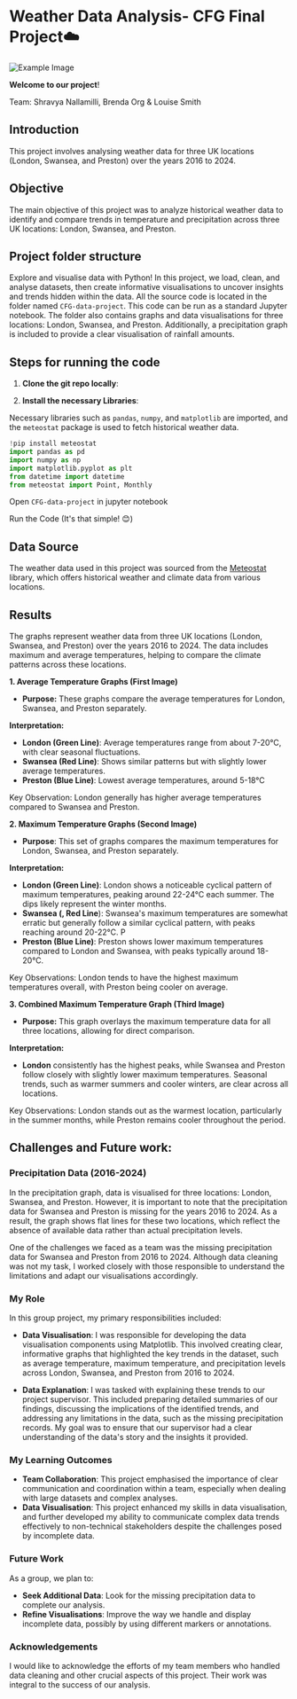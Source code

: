 # Weather Data Analysis- CFG Final Project☁️

![Example Image]([https://github.com/username/repository/raw/main/image.png](https://github.com/shravya-nallamilli/CFG-data-project/blob/024d9bcc351b00ce6c2ce8d203f8b07177dcfb77/GirlsWhoCode.jpeg))

**Welcome to our project**!

Team: Shravya Nallamilli, Brenda Org & Louise Smith

## Introduction

This project involves analysing weather data for three UK locations (London, Swansea, and Preston) over the years 2016 to 2024. 

## Objective
The main objective of this project was to analyze historical weather data to identify and compare trends in temperature and precipitation across three UK locations: London, Swansea, and Preston.

## Project folder structure

Explore and visualise data with Python! In this project, we load, clean, and analyse datasets, then create informative visualisations to uncover insights and trends hidden within the data. All the source code is located in the folder named `CFG-data-project`. This code can be run as a standard Jupyter notebook. The folder also contains graphs and data visualisations for three locations: London, Swansea, and Preston. Additionally, a precipitation graph is included to provide a clear visualisation of rainfall amounts.

## Steps for running the code

1. **Clone the git repo locally**:

2. **Install the necessary Libraries**:

 Necessary libraries such as `pandas`, `numpy`, and `matplotlib` are imported, and the `meteostat` package is used to fetch historical weather data.
   
   ```python
   !pip install meteostat
   import pandas as pd
   import numpy as np
   import matplotlib.pyplot as plt
   from datetime import datetime
   from meteostat import Point, Monthly
```
Open `CFG-data-project` in jupyter notebook

Run the Code (It's that simple! 😊)

## Data Source
The weather data used in this project was sourced from the [Meteostat](https://meteostat.net/) library, which offers historical weather and climate data from various locations.

## Results

The graphs represent weather data from three UK locations (London, Swansea, and Preston) over the years 2016 to 2024. The data includes maximum and average temperatures, helping to compare the climate patterns across these locations.

**1. Average Temperature Graphs (First Image)**
- **Purpose:** These graphs compare the average temperatures for London, Swansea, and Preston separately.

**Interpretation:** 

- **London (Green Line)**: Average temperatures range from about 7-20°C, with clear seasonal fluctuations.
- **Swansea (Red Line)**: Shows similar patterns but with slightly lower average temperatures.
- **Preston (Blue Line)**: Lowest average temperatures, around 5-18°C

Key Observation: London generally has higher average temperatures compared to Swansea and Preston.

**2.  Maximum Temperature Graphs (Second Image)**
   - **Purpose**: This set of graphs compares the maximum temperatures for London, Swansea, and Preston separately.

 **Interpretation:**

- **London (Green Line)**: London shows a noticeable cyclical pattern of maximum temperatures, peaking around 22-24°C each summer. The dips likely represent the winter months.
- **Swansea (, Red Line**): Swansea's maximum temperatures are somewhat erratic but generally follow a similar cyclical pattern, with peaks reaching around 20-22°C. P
- **Preston (Blue Line)**: Preston shows lower maximum temperatures compared to London and Swansea, with peaks typically around 18-20°C.

Key Observations: London tends to have the highest maximum temperatures overall, with Preston being cooler on average.

**3. Combined Maximum Temperature Graph (Third Image)**
- **Purpose:** This graph overlays the maximum temperature data for all three locations, allowing for direct comparison.

**Interpretation:**

- **London** consistently has the highest peaks, while Swansea and Preston follow closely with slightly lower maximum temperatures. Seasonal trends, such as warmer summers and cooler winters, are clear across all locations.

Key Observations: London stands out as the warmest location, particularly in the summer months, while Preston remains cooler throughout the period.

## Challenges and Future work:

### Precipitation Data (2016-2024)
In the precipitation graph, data is visualised for three locations: London, Swansea, and Preston. However, it is important to note that the precipitation data for Swansea and Preston is missing for the years 2016 to 2024. As a result, the graph shows flat lines for these two locations, which reflect the absence of available data rather than actual precipitation levels.

One of the challenges we faced as a team was the missing precipitation data for Swansea and Preston from 2016 to 2024. Although data cleaning was not my task, I worked closely with those responsible to understand the limitations and adapt our visualisations accordingly.

### My Role
In this group project, my primary responsibilities included:

- **Data Visualisation**: I was responsible for developing the data visualisation components using Matplotlib. This involved creating clear, informative graphs that highlighted the key trends in the dataset, such as average temperature, maximum temperature, and precipitation levels across London, Swansea, and Preston from 2016 to 2024.
  
- **Data Explanation**: I was tasked with explaining these trends to our project supervisor. This included preparing detailed summaries of our findings, discussing the implications of the identified trends, and addressing any limitations in the data, such as the missing precipitation records. My goal was to ensure that our supervisor had a clear understanding of the data's story and the insights it provided.

### My Learning Outcomes
- **Team Collaboration**: This project emphasised the importance of clear communication and coordination within a team, especially when dealing with large datasets and complex analyses.
- **Data Visualisation**: This project enhanced my skills in data visualisation, and further developed my ability to communicate complex data trends effectively to non-technical stakeholders despite the challenges posed by incomplete data.

### Future Work
As a group, we plan to:
- **Seek Additional Data**: Look for the missing precipitation data to complete our analysis.
- **Refine Visualisations**: Improve the way we handle and display incomplete data, possibly by using different markers or annotations.

### Acknowledgements
I would like to acknowledge the efforts of my team members who handled data cleaning and other crucial aspects of this project. Their work was integral to the success of our analysis.

